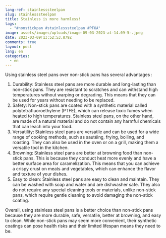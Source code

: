 ```yaml
---
lang-ref: stainlesssteelpan
slug: stainlesssteelpan
title: Stainless is more harmless!
tags:
  - "#nonstickpan #stainlesssteelpan #PFOA"
image: assets/images/uploads/image-09-03-2023-at-14.09-5-.jpeg
date: 2023-03-09T13:52:53.879Z
comments: true
layout: post
lang: en
categories:
  - en
---
```

Using stainless steel pans over non-stick pans has several advantages :

1. Durability: Stainless steel pans are more durable and long-lasting than non-stick pans. They are resistant to scratches and can withstand high temperatures without warping or degrading. This means that they can be used for years without needing to be replaced.
2. Safety: Non-stick pans are coated with a synthetic material called polytetrafluoroethylene (PTFE), which can release toxic fumes when heated to high temperatures. Stainless steel pans, on the other hand, are made of a natural material and do not contain any harmful chemicals that can leach into your food.
3. Versatility: Stainless steel pans are versatile and can be used for a wide range of cooking methods, such as sautéing, frying, boiling, and roasting. They can also be used in the oven or on a grill, making them a versatile tool in the kitchen.
4. Browning: Stainless steel pans are better at browning food than non-stick pans. This is because they conduct heat more evenly and have a better surface area for caramelization. This means that you can achieve a crispy crust on meats and vegetables, which can enhance the flavor and texture of your dishes.
5. Easy to clean: Stainless steel pans are easy to clean and maintain. They can be washed with soap and water and are dishwasher safe. They also do not require any special cleaning tools or materials, unlike non-stick pans, which require gentle cleaning to avoid damaging the non-stick coating.

Overall, using stainless steel pans is a better choice than non-stick pans because they are more durable, safe, versatile, better at browning, and easy to clean. While non-stick pans may seem more convenient, their synthetic coatings can pose health risks and their limited lifespan means they need to be.